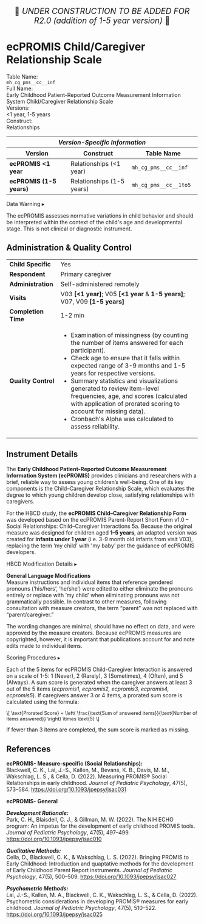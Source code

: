 <p style="text-align: center; font-size: 1.5em;">🚧 <i>UNDER CONSTRUCTION TO BE ADDED FOR R2.0 (addition of 1-5 year version)</i> 🚧 </p>

# ecPROMIS Child/Caregiver Relationship Scale

<p>
<div class="info-block">
  <div class="info-row">
    <div class="info-label"><i class="fa fa-table"></i> Table Name:</div>
    <div class="info-value"><code>mh_cg_pms__cc__inf</code></div>
  </div>
  <div class="info-row">
    <div class="info-label"><i class="fa-solid fa-maximize"></i> Full Name:</div>
    <div class="info-value">Early Childhood Patient-Reported Outcome Measurement Information System Child/Caregiver Relationship Scale</div>
  </div>
  <div class="info-row">
    <div class="info-label"><i class="fa-solid fa-clone"></i> Versions:</div>
    <div class="info-value">&lt;1 year, 1-5 years</div>
  </div>
  <div class="info-row">
    <div class="info-label"><i class="fa-solid fa-tape"></i> Construct:</div>
    <div class="info-value">Relationships</div>
  </div>
</div>
</p>

<table class="table-no-vertical-lines" style="width: 100%; border-collapse: collapse; table-layout: fixed;">
<thead>
  <tr>
    <th colspan="3"><i><i class="fa-solid fa-clone"></i> Version-Specific Information</i></th>
  </tr>
  <tr>
    <th style="width: 30%;">Version</th>
    <th style="width: 30%;">Construct</th>
    <th style="width: 30%;">Table Name</th>
  </tr>
</thead>
<tbody>
<tr>
  <td><strong>ecPROMIS &lt;1 year</strong></td>
  <td>Relationships (&lt;1 year)</td>
  <td><code>mh_cg_pms__cc__inf</code></td>
</tr>
<tr>
  <td><strong>ecPROMIS (1-5 years)</strong></td>
  <td>Relationships (1-5 years)</td>
  <td><code>mh_cg_pms__cc__1to5</code></td>
</tr>
</tbody>
</table>

<div id="warning" class="warning-banner" onclick="toggleCollapse(this)">
    <span class="emoji"><i class="fas fa-exclamation-triangle"></i></span>
  <span class="text-with-link">
  <span class="text">Data Warning</i></span>
  <a class="anchor-link" href="#warning" title="Copy link">
  <i class="fa-solid fa-link"></i>
  </a>
  </span>
  <span class="arrow">▸</span>
</div>
<div class="warning-collapsible-content">
<p>The ecPROMIS assesses normative variations in child behavior and should be interpreted within the context of the child's age and developmental stage. This is not clinical or diagnostic instrument.</p> 
</div>

## Administration & Quality Control

<table class="table-no-vertical-lines" style="width: 100%; border-collapse: collapse; table-layout: fixed;">
<tbody>
<tr><td><b>Child Specific</b></td>
<td>Yes</td></tr>
<tr><td><b>Respondent</b></td>
<td>Primary caregiver</td></tr>
<tr><td><b>Administration</b></td>
<td style="word-wrap: break-word; white-space: normal;">Self-administered remotely</td></tr>
<tr><td><b>Visits</b></td>
<td>V03 <strong>[&lt;1 year]</strong>; V05 <strong>[&lt;1 year</strong> & <strong>1-5 years]</strong>; V07, V09 <strong>[1-5 years]</strong></td></tr>
<tr><td><b>Completion Time</b></td>
<td>1-2 min</td></tr>
<tr><td><b>Quality Control</b></td>
<td style="word-wrap: break-word; white-space: normal;">
  <ul>
    <li>Examination of missingness (by counting the number of items answered for each participant).</li>
    <li>Check age to ensure that it falls within expected range of 3-9 months and 1-5 years for respective versions.</li>
    <li>Summary statistics and visualizations generated to review item-level frequencies, age, and scores (calculated with application of prorated scoring to account for missing data).</li>
    <li>Cronbach's Alpha was calculated to assess reliability.</li>
  </ul>
</td></tr>
</tbody>
</table>

## Instrument Details

The **Early Childhood Patient-Reported Outcome Measurement Information System (ecPROMIS)** provides clinicians and researchers with a brief, reliable way to assess young children’s well-being. One of its key components is the Child–Caregiver Relationship Scale, which evaluates the degree to which young children develop close, satisfying relationships with caregivers. 

For the HBCD study, the **ecPROMIS Child–Caregiver Relationship Form** was developed based on the ecPROMIS Parent-Report Short Form v1.0 – Social Relationships: Child–Caregiver Interactions 5a. Because the original measure was designed for children aged **1–5 years**, an adapted version was created for **infants under 1 year** (i.e. 3-9 month old infants from visit V03), replacing the term ‘my child’ with 'my baby' per the guidance of ecPROMIS developers.

<div id="hbcd-mod" class="table-banner" onclick="toggleCollapse(this)">
  <span class="emoji"><i class="fa fa-gear"></i></span>
  <span class="text-with-link">
  <span class="text">HBCD Modification Details</span>
  <a class="anchor-link" href="#hbcd-mod" title="Copy link">
  <i class="fa-solid fa-link"></i>
  </a>
  </span>
  <span class="arrow">▸</span>
</div>
<div class="collapsible-content">
<p><b>General Language Modifications</b><br>
Measure instructions and individual items that reference gendered pronouns (‘his/hers’, ‘he/she’) were edited to either eliminate the pronouns entirely or replace with ‘my child’ when eliminating pronouns was not grammatically possible. In contrast to other measures, following consultation with measure creators, the term “parent” was not replaced with “parent/caregiver.”</p>
<p>The wording changes are minimal, should have no effect on data, and were approved by the measure creators. Because ecPROMIS measures are copyrighted, however, it is important that publications account for and note edits made to individual items.</p>
</div>

<div id="scoring" class="table-banner" onclick="toggleCollapse(this)">
  <span class="emoji"><i class="fa fa-calculator"></i></span>
  <span class="text-with-link">
  <span class="text">Scoring Procedures</span>
  <a class="anchor-link" href="#scoring" title="Copy link">
  <i class="fa-solid fa-link"></i>
  </a>
  </span>
  <span class="arrow">▸</span>
</div>
<div class="collapsible-content">
<p>Each of the 5 items for ecPROMIS Child-Caregiver Interaction is answered on a scale of 1-5: 1 (Never), 2 (Rarely), 3  (Sometimes), 4 (Often), and 5 (Always). A sum score is generated when the caregiver answers at least 3 out of the 5 items (<i>ecpromis1, ecpromis2, ecpromis3, ecpromis4, ecpromis5</i>). If caregivers answer 3 or 4 items, a prorated sum score is calculated using the formula: 
<p style="font-size: 0.9em;">
  \[
  \text{Prorated Score} = \left( \frac{\text{Sum of answered items}}{\text{Number of items answered}} \right) \times \text{5}
  \]
</p>
If fewer than 3 items are completed, the sum score is marked as missing.</p>
</div>

## References
<div class="references"> 
<p><b>ecPROMIS- Measure-specific (Social Relationships):</b><br>
Blackwell, C. K., Lai, J.-S., Kallen, M., Bevans, K. B., Davis, M. M., Wakschlag, L. S., & Cella, D. (2022). Measuring PROMIS® Social Relationships in early childhood. <i>Journal of Pediatric Psychology</i>, 47(5), 573–584. <a href="https://doi.org/10.1093/jpepsy/jsac031" target="_blank">https://doi.org/10.1093/jpepsy/jsac031</a></p>  

<p><b>ecPROMIS- General</b></p> 

<p><b><i>Development Rationale:</i></b><br>
Park, C. H., Blaisdell, C. J., & Gillman, M. W. (2022). The NIH ECHO program: An impetus for the development of early childhood PROMIS tools. <i>Journal of Pediatric Psychology</i>, 47(5), 497–499. <a href="https://doi.org/10.1093/jpepsy/jsac010" target="_blank">https://doi.org/10.1093/jpepsy/jsac010</a></p>

<p><b><i>Qualitative Methods:</i></b><br>
Cella, D., Blackwell, C. K., & Wakschlag, L. S. (2022). Bringing PROMIS to Early Childhood: Introduction and quaptative methods for the development of Early Childhood Parent Report instruments. <i>Journal of Pediatric Psychology</i>, 47(5), 500–509. <a href="https://doi.org/10.1093/jpepsy/jsac027" target="_blank">https://doi.org/10.1093/jpepsy/jsac027</a></p>  

<p><b><i>Psychometric Methods:</i></b><br>
Lai, J.-S., Kallen, M. A., Blackwell, C. K., Wakschlag, L. S., & Cella, D. (2022). Psychometric considerations in developing PROMIS® measures for early childhood. <i>Journal of Pediatric Psychology</i>, 47(5), 510–522. <a href="https://doi.org/10.1093/jpepsy/jsac025" target="_blank">https://doi.org/10.1093/jpepsy/jsac025</a></p>  
</div>
<br>


